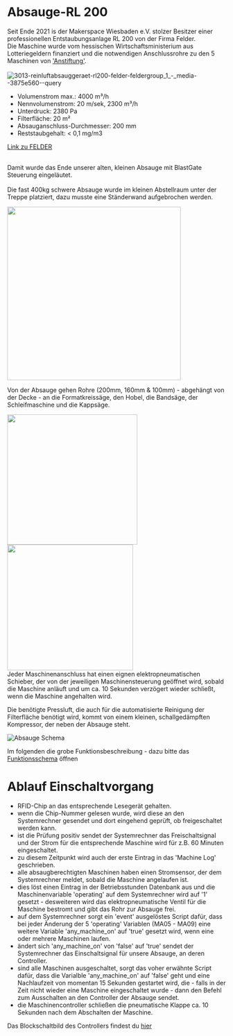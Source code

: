 # Absauge-RL 200
Seit Ende 2021 is der Makerspace Wiesbaden e.V. stolzer Besitzer einer professionellen Entstaubungsanlage RL 200 von der Firma Felder.
<br> 
Die Maschine wurde vom hessischen Wirtschaftsministerium aus Lotteriegeldern finanziert und die notwendigen Anschlussrohre zu den 5 Maschinen von ['Anstiftung'](https://anstiftung.de/).
<br><br>
![3013-reinluftabsauggeraet-rl200-felder-feldergroup_1_-_media--3875e560--query](https://user-images.githubusercontent.com/42463588/149331293-7ce102f2-bbdc-48d4-a309-3f767487afd5.png)
<ul>
<li>Volumenstrom max.: 4000 m³/h</li>
<li>Nennvolumenstrom: 20 m/sek, 2300 m³/h</li>
<li>Unterdruck: 2380 Pa</li>
<li>Filterfläche: 20 m²</li>
<li>Absauganschluss-Durchmesser: 200 mm</li>
<li>Reststaubgehalt: < 0,1 mg/m3</li>
</ul>

[Link zu FELDER](https://www.felder-group.com/de-at/produkte/absauggeraete-entstauber-c1963/reinluftabsauggeraet-entstaubungsanlage-performance-line-p144306)
<br><br>

Damit wurde das Ende unserer alten, kleinen Absauge mit BlastGate Steuerung eingeläutet.
<br><br>
Die fast 400kg schwere Absauge wurde im kleinen Abstellraum unter der Treppe platziert, dazu musste eine Ständerwand aufgebrochen werden.

<img width="400" src="https://user-images.githubusercontent.com/42463588/149338032-6201faf3-45aa-4256-8af1-6e30a7d6d1b6.jpg">

Von der Absauge gehen Rohre (200mm, 160mm & 100mm) - abgehängt von der Decke - an die Formatkreissäge, den Hobel, die Bandsäge, der Schleifmaschine und die Kappsäge.

<img width="300" src="https://user-images.githubusercontent.com/42463588/149339016-24f99a33-7140-4084-9818-c4530916bdf3.jpg"><img width="290" src="https://user-images.githubusercontent.com/42463588/149620149-f1ec225c-32f6-4462-bbde-fdf8c8975d15.jpg">
<br>
Jeder Maschinenanschluss hat einen eignen elektropneumatischen Schieber, der von der jeweiligen Maschinensteuerung geöffnet wird, sobald die Maschine anläuft und um ca. 10 Sekunden verzögert wieder schließt, wenn die Maschine angehalten wird.

Die benötigte Pressluft, die auch für die automatisierte Reinigung der Filterfläche benötigt wird, kommt von einem kleinen, schallgedämpften Kompressor, der neben der Absauge steht.


![Absauge Schema](https://user-images.githubusercontent.com/42463588/149550942-25aaf54e-17d3-4d47-8f5c-0e50b0c29078.png)

Im folgenden die grobe Funktionsbeschreibung - dazu bitte das 
[Funktionsschema](doc/Absauge%20Schema.pdf) öffnen
# Ablauf Einschaltvorgang
- RFID-Chip an das entsprechende Lesegerät gehalten.
- wenn die Chip-Nummer gelesen wurde, wird diese an den Systemrechner gesendet und dort eingehend geprüft, ob freigeschaltet werden kann.
- ist die Prüfung positiv sendet der Systemrechner das Freischaltsignal und der Strom für die entsprechende Maschine wird für z.B. 60 Minuten eingeschaltet.
- zu diesem Zeitpunkt wird auch der erste Eintrag in das 'Machine Log' geschrieben.
- alle absaugberechtigten Maschinen haben einen Stromsensor, der dem Systemrechner meldet, sobald die Maschine angelaufen ist.
- dies löst einen Eintrag in der Betriebsstunden Datenbank aus und die Maschinenvariable 'operating' auf dem Systemrechner wird auf '1' gesetzt - desweiteren wird das elektropneumatische Ventil für die Maschine bestromt und gibt das Rohr zur Absauge frei.
- auf dem Systemrechner sorgt ein 'event' ausgelöstes Script dafür, dass bei jeder Änderung der 5 'operating' Variablen (MA05 - MA09) eine weitere Variable 'any_machine_on' auf 'true' gesetzt wird, wenn eine oder mehrere Maschinen laufen. 
- ändert sich 'any_machine_on' von 'false' auf 'true' sendet der Systemrechner das Einschaltsignal für unsere Absauge, an deren Controller.
- sind alle Maschinen ausgeschaltet, sorgt das voher erwähnte Script dafür, dass die Varialble 'any_machine_on' auf 'false' geht und eine Nachlaufzeit von momentan 15 Sekunden gestartet wird, die - falls in der Zeit nicht wieder eine Maschine eingeschaltet wurde - dann den Befehl zum Ausschalten an den Controller der Absauge sendet.
- die Maschinencontroller schließen die pneumatische Klappe ca. 10 Sekunden nach dem Abschalten der Maschine.

Das Blockschaltbild des Controllers findest du [hier](doc/Controller_Absaugung.pdf)
